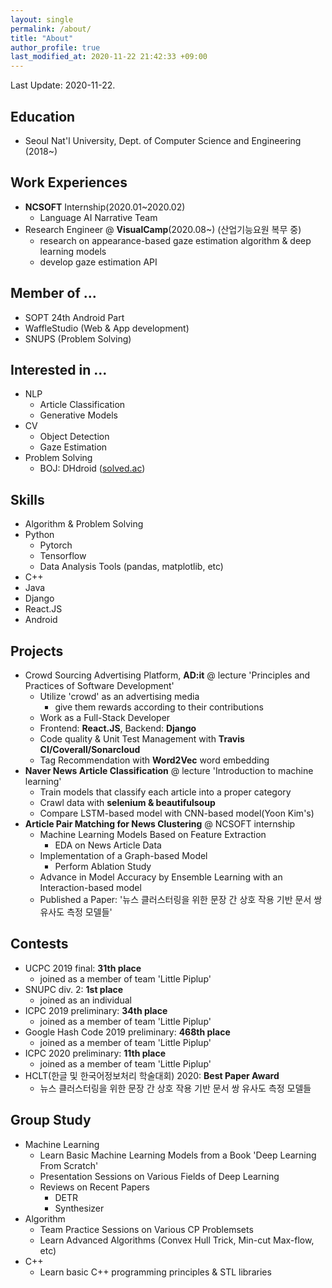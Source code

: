 ```yaml
---
layout: single
permalink: /about/
title: "About"
author_profile: true
last_modified_at: 2020-11-22 21:42:33 +09:00
--- 
```

Last Update: 2020-11-22.

## Education
- Seoul Nat'l University, Dept. of Computer Science and Engineering (2018~)

## Work Experiences
- **NCSOFT** Internship(2020.01~2020.02)
  - Language AI Narrative Team
- Research Engineer @ **VisualCamp**(2020.08~) (산업기능요원 복무 중)
  - research on appearance-based gaze estimation algorithm & deep learning models
  - develop gaze estimation API

## Member of ...
- SOPT 24th Android Part
- WaffleStudio (Web & App development)
- SNUPS (Problem Solving)

## Interested in ...
- NLP
  - Article Classification
  - Generative Models
- CV
  - Object Detection
  - Gaze Estimation
- Problem Solving
  - BOJ: DHdroid ([solved.ac](https://solved.ac/profile/dhdroid))

## Skills
- Algorithm & Problem Solving
- Python
  - Pytorch
  - Tensorflow
  - Data Analysis Tools (pandas, matplotlib, etc)
- C++
- Java
- Django
- React.JS
- Android

## Projects
- Crowd Sourcing Advertising Platform, **AD:it** @ lecture 'Principles and Practices of Software Development'
  - Utilize 'crowd' as an advertising media
    - give them rewards according to their contributions
  - Work as a Full-Stack Developer
  - Frontend: **React.JS**, Backend: **Django**
  - Code quality & Unit Test Management with **Travis CI/Coverall/Sonarcloud** 
  - Tag Recommendation with **Word2Vec** word embedding
- **Naver News Article Classification** @ lecture 'Introduction to machine learning'
  - Train models that classify each article into a proper category 
  - Crawl data with **selenium & beautifulsoup**
  - Compare LSTM-based model with CNN-based model(Yoon Kim's)
- **Article Pair Matching for News Clustering** @ NCSOFT internship
  - Machine Learning Models Based on Feature Extraction
    - EDA on News Article Data
  - Implementation of a Graph-based Model
    - Perform Ablation Study
  - Advance in Model Accuracy by Ensemble Learning with an Interaction-based model
  - Published a Paper: '뉴스 클러스터링을 위한 문장 간 상호 작용 기반 문서 쌍 유사도 측정 모델들'

## Contests
- UCPC 2019 final: **31th place**
  - joined as a member of team 'Little Piplup'
- SNUPC div. 2: **1st place**
  - joined as an individual
- ICPC 2019 preliminary: **34th place**
  - joined as a member of team 'Little Piplup'
- Google Hash Code 2019 preliminary: **468th place**
  - joined as a member of team 'Little Piplup'
- ICPC 2020 preliminary: **11th place**
  - joined as a member of team 'Little Piplup'
- HCLT(한글 및 한국어정보처리 학술대회) 2020: **Best Paper Award**
  - 뉴스 클러스터링을 위한 문장 간 상호 작용 기반 문서 쌍 유사도 측정 모델들

## Group Study
- Machine Learning
  - Learn Basic Machine Learning Models from a Book 'Deep Learning From Scratch'
  - Presentation Sessions on Various Fields of Deep Learning
  - Reviews on Recent Papers
    - DETR
    - Synthesizer
- Algorithm
  - Team Practice Sessions on Various CP Problemsets
  - Learn Advanced Algorithms (Convex Hull Trick, Min-cut Max-flow, etc)
- C++
  - Learn basic C++ programming principles & STL libraries